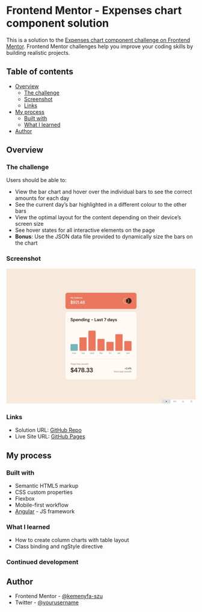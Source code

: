 # Frontend Mentor - Expenses chart component solution

This is a solution to the [Expenses chart component challenge on Frontend Mentor](https://www.frontendmentor.io/challenges/expenses-chart-component-e7yJBUdjwt). Frontend Mentor challenges help you improve your coding skills by building realistic projects.

## Table of contents

- [Overview](#overview)
  - [The challenge](#the-challenge)
  - [Screenshot](#screenshot)
  - [Links](#links)
- [My process](#my-process)
  - [Built with](#built-with)
  - [What I learned](#what-i-learned)
- [Author](#author)

## Overview

### The challenge

Users should be able to:

- View the bar chart and hover over the individual bars to see the correct amounts for each day
- See the current day’s bar highlighted in a different colour to the other bars
- View the optimal layout for the content depending on their device’s screen size
- See hover states for all interactive elements on the page
- **Bonus**: Use the JSON data file provided to dynamically size the bars on the chart

### Screenshot

![Screenshot](./screenshot.jpg)

### Links

- Solution URL: [GitHub Repo](https://github.com/kemenyfa-szu/frontendmentor-028-expenses/)
- Live Site URL: [GitHub Pages](https://kemenyfa-szu.github.io/frontendmentor-028-expenses/)

## My process

### Built with

- Semantic HTML5 markup
- CSS custom properties
- Flexbox
- Mobile-first workflow
- [Angular](https://angular.io/) - JS framework

### What I learned

- How to create column charts with table layout
- Class binding and ngStyle directive

### Continued development

## Author

- Frontend Mentor - [@kemenyfa-szu](https://www.frontendmentor.io/profile/kemenyfa-szu)
- Twitter - [@yourusername](https://www.twitter.com/yourusername)
